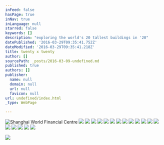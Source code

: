 ```yaml
---
inFeed: false
hasPage: true
inNav: true
inLanguage: null
starred: false
keywords: []
description: "exploring the world's 20 tallest buildings in '20"
datePublished: '2016-03-29T09:35:41.752Z'
dateModified: '2016-03-29T09:35:41.218Z'
title: twenty x twenty
author: []
sourcePath: _posts/2016-03-09-undefined.md
published: true
authors: []
publisher:
  name: null
  domain: null
  url: null
  favicon: null
url: undefined/index.html
_type: WebPage

---
```

![Shanghai World Financial Centre](https://the-grid-user-content.s3-us-west-2.amazonaws.com/ed402d37-f6a0-494e-9d76-e24b9ca9d2b5.jpg)
![](https://the-grid-user-content.s3-us-west-2.amazonaws.com/7d2338db-20b2-4df0-80cb-5d57f5724006.jpg)
![](https://the-grid-user-content.s3-us-west-2.amazonaws.com/1accf39c-e9e1-4ddb-97a5-088881ae98f9.jpg)
![](https://the-grid-user-content.s3-us-west-2.amazonaws.com/e002259f-9739-4837-8ade-78d8c79db58d.jpg)
![](https://the-grid-user-content.s3-us-west-2.amazonaws.com/17644213-5ae0-4122-924a-06199318e285.jpg)
![](https://the-grid-user-content.s3-us-west-2.amazonaws.com/c3fa4299-3df7-45ed-94ee-3b1d4d590592.jpg)
![](https://the-grid-user-content.s3-us-west-2.amazonaws.com/e9bd0db7-2f8b-426b-ba06-8c3f9220dc65.jpg)
![](https://the-grid-user-content.s3-us-west-2.amazonaws.com/1d59bc13-ad0e-40ec-80e6-4e4658de2518.jpg)
![](https://the-grid-user-content.s3-us-west-2.amazonaws.com/59477440-a14d-4c76-af49-48f804cad553.jpg)
![](https://the-grid-user-content.s3-us-west-2.amazonaws.com/b8a42d3c-f4b2-440e-b2e8-807ff744f459.jpg)
![](https://the-grid-user-content.s3-us-west-2.amazonaws.com/99e986ff-bcaa-425d-9574-f3a7d81390d9.jpg)
![](https://the-grid-user-content.s3-us-west-2.amazonaws.com/125b7322-d241-452d-9874-314b2926b757.jpg)
![](https://the-grid-user-content.s3-us-west-2.amazonaws.com/d1ff4fed-e054-489f-b458-a7e1bb6bd86b.jpg)
![](https://the-grid-user-content.s3-us-west-2.amazonaws.com/b9148c47-af85-4f59-9bea-7c6fa67470e0.jpg)
![](https://the-grid-user-content.s3-us-west-2.amazonaws.com/e50f90ef-2426-4429-b4b5-8adf9c919c5e.jpg)
![](https://the-grid-user-content.s3-us-west-2.amazonaws.com/60ba9a55-adaa-4f66-be64-6d011d4dc629.jpg)
![](https://the-grid-user-content.s3-us-west-2.amazonaws.com/9e95e5ef-ad1e-4d81-b144-f25e43863ca5.jpg)
![](https://the-grid-user-content.s3-us-west-2.amazonaws.com/415b8e16-64b1-4061-b66a-0d279c1e9809.jpg)
![](https://the-grid-user-content.s3-us-west-2.amazonaws.com/64491305-f684-482b-992f-bf3e03b16a2e.jpg)

  
![](https://the-grid-user-content.s3-us-west-2.amazonaws.com/fdf41c80-7b47-4dc7-934c-02c9e32c0243.jpg)